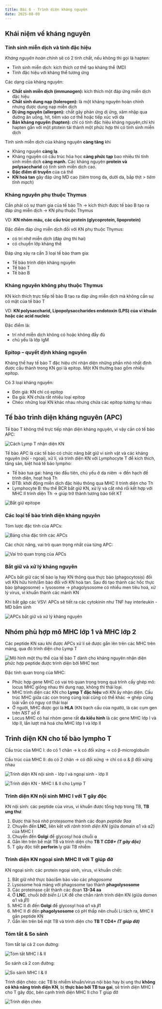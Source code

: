 ```yaml
---
title: Bài 6 - Trình diện kháng nguyên
date: 2025-08-09
---
```


## Khái niệm về kháng nguyên

### Tính sinh miễn dịch và tính đặc hiệu

*Kháng nguyên hoàn chỉnh* sẽ có 2 tính chất, nếu không thì gọi là hapten:

- Tính sinh miễn dịch: kích thích cơ thể tạo kháng thể (MD)
- Tính đặc hiệu với kháng thể tương ứng

Các dạng của kháng nguyên:

- **Chất sinh miễn dịch (immunogen):** kích thích một đáp ứng miễn dịch đặc hiệu
- **Chất sinh dung nạp (tolerogen):** là một kháng nguyên hoàn chỉnh nhưng được dung nạp miễn dịch
- **Dị ứng nguyên (allergen):** chất gây phản ứng dị ứng, xâm nhập qua đường ăn uống, hít, tiêm vào cơ thể hoặc tiếp xúc với da
- **Bán kháng nguyên (hapten):** chỉ có tính đặc hiệu kháng nguyên,chỉ khi hapten gắn với một ptotein tải thành một phức hợp thì có tính sinh miễn dịch

Tính sinh miễn dịch của kháng nguyên **càng tăng** khi

- Kháng nguyên **càng lạ**.
- Kháng nguyên có cấu trúc hóa học **càng phức tạp** bao nhiêu thì tính sinh miễn dịch **càng mạnh.** Các kháng nguyên **protein và polysaccharid** có tính sinh miễn dịch cao.
- **Đặc điểm di truyền** của cá thể
- **KN hoà tan** gây đáp ứng MD cao (tiêm trong da, dưới da, bắp thịt *> tiêm tĩnh mạch*)

### Kháng nguyên phụ thuộc Thymus

Cần phải có sự tham gia của tế bào Th → kích thích được tế bào B tạo ra đáp ứng miễn dịch → KN phụ thuộc Thymus

VD: **KN nhóm máu, các cấu trúc protein (glycoprotein, lipoprotein)**

Đặc điểm đáp ứng miễn dịch đối với KN phụ thuộc Thymus:

- có trí nhớ miễn dịch (đáp ứng thì hai)
- có chuyển lớp kháng thể

Đáp ứng xảy ra cần 3 loại tế bào tham gia:

- Tế bào trình diện kháng nguyên
- Tế bào T
- Tế bào B

### Kháng nguyên không phụ thuộc Thymus

KN kích thích trực tiếp tế bào B tạo ra đáp ứng miễn dịch mà không cần sự có mặt của tế bào T

VD: **KN polysaccharid, Lipopolysaccharides endotoxin (LPS) của vi khuẩn hoặc các acid nucleic**

Đặc điểm là:

- trí nhớ miễn dịch không có hoặc không đầy đủ
- chủ yếu là lớp IgM

### Epitop – quyết định kháng nguyên

Kháng thể hay tế bào T đặc hiệu chỉ nhận diện những phần nhỏ nhất định được cấu thành trong KN gọi là epitop. Một KN thường bao gồm nhiều epitop.

Có 3 loại kháng nguyên:

- Đơn giá: KN chỉ có epitop
- Đa giá: KN chứa rất nhiều loại epitop
- Chéo: những loại KN khác nhau nhưng chứa các epitop tương tự nhau

## Tế bào trình diện kháng nguyên (APC)

Tế bào T không thể trực tiếp nhận diện kháng nguyên, vì vậy cần có tế bào APC:

![Cách Lymp T nhận diện KN](/y2/mddc/6-nhandien-kn.png)

Tế bào APC là các tế bào có chức năng bắt giữ vi sinh vật và các kháng nguyên (nội - ngoại), xử lí, và trình diện KN với Lymphocyte T để kích thích, tăng sản, biệt hoá tế bào lympho:

- Tế bào tua gai: hàng rào đầu tiên, chủ yếu ở da niêm → đến hạch để trình diện, hoạt hoá Th
- ĐTB: khởi động miễn dịch đặc hiệu thông qua MHC II trình diện cho Th
- Lymphocyte B: thụ thể BCR bắt giữ KN, xử lý và cắt nhỏ rồi kết hợp với MHC II trình diện Th → giúp trở thành tương bào tiết KT

![Bắt giữ epitope](/y2/mddc/6-1.png)

### Các loại tế bào trình diện kháng nguyên

Tóm lược đặc tính của APCs:

![Bảng chia đặc tính các APCs](/y2/mddc/6-dactinh-apcs.png)

Các chức năng, vai trò quan trọng nhất của từng APC:

![Vai trò quan trọng của APCs](/y2/mddc/6-vaitro-apcs.png)

### Bắt giữ và xử lý kháng nguyên

APCs bắt giữ các tế bào lạ hay KN thông qua thực bào (phagocytosis) đối với KN hữu hình/ẩm bào đối với KN hoà tan. Sau đó tạo thành các hốc thực bào (phagosome) + lysosome → phagolysosome có nhiều men tiêu hoá, xử lý virus, vi khuẩn thành các mảnh KN

Khi bắt gặp các VSV: APCs sẽ tiết ra các cytokinin như TNF hay interleukin - MD bẩm sinh

![APCs bắt giữ và xử lý kháng nguyên](/y2/mddc/6-apcs.png)

## Nhóm phù hợp mô MHC lớp 1 và MHC lớp 2

Các peptide KN sau khi được APCs xử lí sẽ được gắn lên trên các MHC trên màng, qua đó trình diện cho Lymp T

![Mô hình một thụ thể của tế bào T dành cho kháng nguyên nhận diện phức hợp peptide được trình diện bởi MHC text](/y2/mddc/6-apcs-kn-t.png)

Đặc tính quan trọng của MHC:

- Phức hợp gene MHC có vai trò quan trọng trong quá trình cấy ghép mô: locus MHC giống nhau thì dung nạp, không thì thải loại.
- MHC trình diện các KN cho **Lymp T đặc hiệu** với KN ấy nhận diện. Cấu trúc MHC giữa các con trong cùng loài cũng có thể khác → ghép cùng loài vẫn có nguy cơ thải loại
- Ở người, MHC được gọi là **HLA** (KN bạch cầu của người), là các cụm gen trên *NST số 6*
- Locus MHC có hai nhóm gene rất **đa kiểu hình** là các gene MHC lớp I và lớp II, lần lượt mã hoá cho MHC lớp I và lớp II

## Trình diện KN cho tế bào lympho T

Cấu trúc của MHC I: do có 1 chân → k có đối xứng → có β-microglobulin

Cấu trúc của MHC II: do có 2 chân →  có đối xứng → chỉ có α & β đối xứng nhau


![Trình diện KN nội sinh - lớp I và ngoại sinh - lớp II](/y2/mddc/6-tdkn-noi-ngoai.png)

![Trình diện KN - MHC I & II cho Lymp T](/y2/mddc/6-tdkn-t.png)

### Trình diện KN nội sinh MHC I với T gây độc

KN nội sinh: các peptide của virus, vi khuẩn được tổng hợp trong TB, **TB ung thư**:

1. Được thái hoá nhờ proteasome thành các đoạn *peptide 9aa*
2. Chuyển đến **LNC**, liên kết với *rãnh trình diện KN* (giữa domain ⍺1 và ⍺2) của MHC I
3. Chuyển đến **Golgi** để glycosyl hoá chuỗi ⍺
4. Gắn lên trên bề mặt TB và trình diện cho **TB T *CD8+ (T gây độc)***
5. T gây độc tiết **perforin** ly giải TB nhiễm

### Trình diện KN ngoại sinh MHC II với T giúp đỡ

KN ngoại sinh: các protein ngoại sinh, virus, vi khuẩn chết:

1. Bắt giữ nhờ thực bào/ẩm bào vào các *phagosome*
2. Lysosome hoà màng với phagosome tạo thành **phagolysosome**
3. Các proteinase cắt thành các đoạn **13-34 aa**
4. Ở **LNC**, chuỗi *bất biến Li* LK để che chắn rãnh trình diện KN (giữa domen ⍺1 và 𝛽1)
5. MHC II đi đến **Golgi** để glycosyl hoá ⍺1 và 𝛽1
6. MHC II đi đến **phagolysosome** có pH thấp nên chuỗi Li tách ra, MHC II gắn peptide KN
7. Gắn lên trên bề mặt TB và trình diện cho **TB T CD4+ *(T giúp đỡ)***

### Tóm tắt & So sánh

Tóm tắt lại cả 2 con đường:

![Tóm tắt MHC I & II](/y2/mddc/6-tomtat-mhc-i-ii.png)

So sánh cả 2 con đường:

![So sánh MHC I & II](/y2/mddc/6-sosanh-mhc-i-ii.png)

Trình diện chéo: các TB bị nhiễm khuẩn/virus nội bào hay bị ung thư **không có khả năng trình diện KN**, bị **thực bào bởi TB tua gai**, sẽ trình diện MHC I cho T gây độc, bên cạnh trình diện MHC II cho T giúp đỡ

![Trình diện chéo](/y2/mddc/6-trinhdien-cheo.png)
